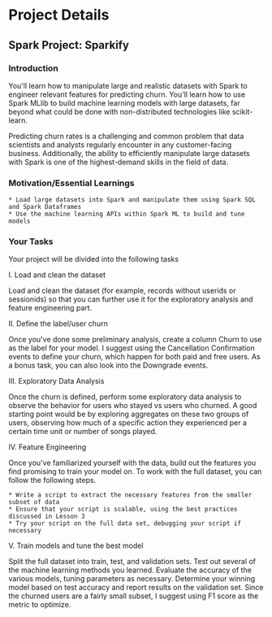 # Project Details
## Spark Project: Sparkify
### Introduction

You'll learn how to manipulate large and realistic datasets with Spark to engineer relevant features for predicting churn. You'll learn how to use Spark MLlib to build machine learning models with large datasets, far beyond what could be done with non-distributed technologies like scikit-learn.

Predicting churn rates is a challenging and common problem that data scientists and analysts regularly encounter in any customer-facing business. 
Additionally, the ability to efficiently manipulate large datasets with Spark is one of the highest-demand skills in the field of data.

### Motivation/Essential Learnings

	* Load large datasets into Spark and manipulate them using Spark SQL and Spark Dataframes
	* Use the machine learning APIs within Spark ML to build and tune models

### Your Tasks
Your project will be divided into the following tasks

I. Load and clean the dataset

Load and clean the dataset (for example, records without userids or sessionids) so that you can further use it for the exploratory analysis and feature engineering part.

II. Define the label/user churn

Once you've done some preliminary analysis, create a column Churn to use as the label for your model. 
I suggest using the Cancellation Confirmation events to define your churn, which happen for both paid and free users. 
As a bonus task, you can also look into the Downgrade events.

III. Exploratory Data Analysis

Once the churn is defined, perform some exploratory data analysis to observe the behavior for users who stayed vs users who churned. 
A good starting point would be by exploring aggregates on these two groups of users, observing how much of a specific action they experienced per a certain time unit or number of songs played.

IV. Feature Engineering

Once you've familiarized yourself with the data, build out the features you find promising to train your model on. 
To work with the full dataset, you can follow the following steps.

	* Write a script to extract the necessary features from the smaller subset of data
	* Ensure that your script is scalable, using the best practices discussed in Lesson 3
	* Try your script on the full data set, debugging your script if necessary

V. Train models and tune the best model

Split the full dataset into train, test, and validation sets. Test out several of the machine learning methods you learned. 
Evaluate the accuracy of the various models, tuning parameters as necessary. 
Determine your winning model based on test accuracy and report results on the validation set. 
Since the churned users are a fairly small subset, I suggest using F1 score as the metric to optimize.

